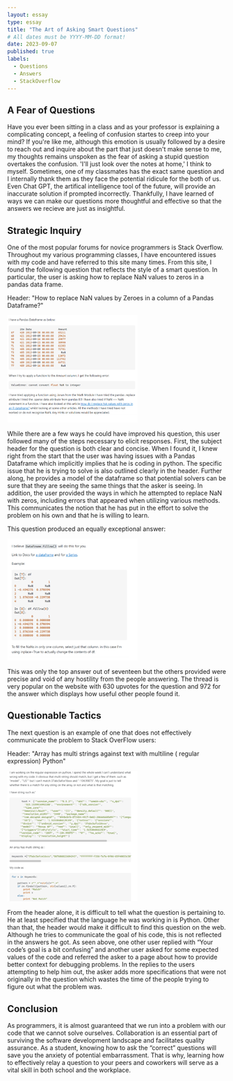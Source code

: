 ```yaml
---
layout: essay
type: essay
title: "The Art of Asking Smart Questions"
# All dates must be YYYY-MM-DD format!
date: 2023-09-07
published: true
labels:
  - Questions
  - Answers
  - StackOverflow
---
```


## A Fear of Questions

Have you ever been sitting in a class and as your professor is explaining a complicating concept, a feeling of confusion startes to creep into your mind? If you're like me, although this emotion is usually followed by a desire to reach out and inquire about the part that just doesn't make sense to me, my thoughts remains unspoken as the fear of asking a stupid question overtakes the confusion. 'I'll just look over the notes at home,' I think to myself. Sometimes, one of my classmates has the exact same question and I internally thank them as they face the potential ridicule for the both of us. Even Chat GPT, the artifical intelligence tool of the future, will provide an inaccurate solution if prompted incorrectly. Thankfully, I have learned of ways we can make our questions more thoughtful and effective so that the answers we recieve are just as insightful.

## Strategic Inquiry

One of the most popular forums for novice programmers is Stack Overflow. Throughout my various programming classes, I have encountered issues with my code and have referred to this site many times. From this site, I found the following question that reflects the style of a smart question. In particular, the user is asking how to replace NaN values to zeros in a pandas data frame.

Header: "How to replace NaN values by Zeroes in a column of a Pandas Dataframe?"

<img width="300px" class="rounded float-start pe-4" src="../img/smart-questions/smartQuestion.png">
<br>

While there are a few ways he could have improved his question, this user followed many of the steps necessary to elicit responses. First, the subject header for the question is both clear and concise. When I found it, I knew right from the start that the user was having issues with a Pandas Dataframe which implicitly implies that he is coding in python. The specific issue that he is trying to solve is also outlined clearly in the header. Further along, he provides a model of the dataframe so that potential solvers can be sure that they are seeing the same things that the asker is seeing. In addition, the user provided the ways in which he attempted to replace NaN with zeros, including errors that appeared when utilizing various methods. This communicates the notion that he has put in the effort to solve the problem on his own and that he is willing to learn.

This question produced an equally exceptional answer:

<img width="300px" class="rounded float-start pe-4" src="../img/smart-questions/smartAnswer.png">
<br>
 

This was only the top answer out of seventeen but the others provided were precise and void of any hostility from the people answering. The thread is very popular on the website with 630 upvotes for the question and 972 for the answer which displays how useful other people found it.


## Questionable Tactics

The next question is an example of one that does not effectively communicate the problem to Stack OverFlow users:

Header: "Array has multi strings against text with multiline ( regular expression) Python"

<img width="300px" class="rounded float-start pe-4" src="../img/smart-questions/dumbQuestions.png">
<br>

From the header alone, it is difficult to tell what the question is pertaining to. He at least specified that the language he was working in is Python. Other than that, the header would make it difficult to find this question on the web. Although he tries to communicate the goal of his code, this is not reflected in the answers he got. As seen above, one other user replied with “Your code’s goal is a bit confusing” and another user asked for some expected values of the code and referred the asker to a page about how to provide better context for debugging problems. In the replies to the users attempting to help him out, the asker adds more specifications that were not originally in the question which wastes the time of the people trying to figure out what the problem was.


## Conclusion

As programmers, it is almost guaranteed that we run into a problem with our code that we cannot solve ourselves. Collaboration is an essential part of surviving the software development landscape and facilitates quality assurance. As a student, knowing how to ask the “correct” questions will save you the anxiety of potential embarrassment. That is why, learning how to effectively relay a question to your peers and coworkers will serve as a vital skill in both school and the workplace.
